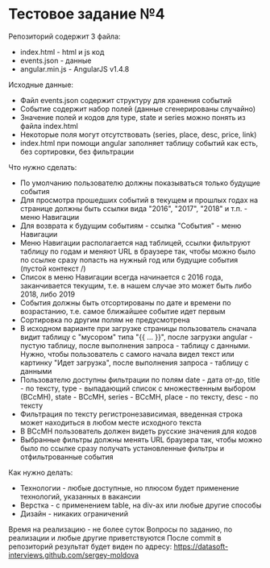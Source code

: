 # Тестовое задание №4

Репозиторий содержит 3 файла:
* index.html - html и js код
* events.json - данные
* angular.min.js - AngularJS v1.4.8 

Исходные данные:
* Файл events.json содержит структуру для хранения событий
* Событие содержит набор полей (данные сгенерированы случайно)
* Значение полей и кодов для type, state и series можно понять из файла index.html
* Некоторые поля могут отсутствовать (series, place, desc, price, link)
* index.html при помощи angular заполняет таблицу событий как есть, без сортировки, без фильтрации

Что нужно сделать:
* По умолчанию пользователю должны показываться только будущие события
* Для просмотра прошедших событий в текущем и прошлых годах на странице должны быть ссылки вида "2016", "2017", "2018" и т.п. - меню Навигации
* Для возврата к будущим событиям - ссылка "События" - меню Навигации
* Меню Навигации располагается над таблицей, ссылки фильтруют таблицу по годам и меняют URL в браузере так, чтобы можно было по ссылке сразу попасть на нужный год или будущие события (пустой контекст /)
* Список в меню Навигации всегда начинается с 2016 года, заканчивается текущим, т.е. в нашем случае это может быть либо 2018, либо 2019
* События должны быть отсортированы по дате и времени по возрастанию, т.е. самое ближайшее событие идет первым
* Сортировка по другим полям не предусмотрена
* В исходном варианте при загрузке страницы пользователь сначала видит таблицу с "мусором" типа "{{ ... }}", после загрузки angular - пустую таблицу, после выполнения запроса - таблицу с данными. Нужно, чтобы пользователь с самого начала видел текст или картинку "Идет загрузка", после выполнения запроса - таблицу с данными
* Пользователю доступны фильтрации по полям date - дата от-до, title - по тексту, type - выпадающий список  с множественным выбором (ВСсМН), state - ВСсМН, series - ВСсМН, place - по тексту, desc - по тексту
* Фильтрация по тексту регистронезависимая, введенная строка может находиться в любом месте исходного текста
* В ВСсМН пользователь должен видеть русские значения для кодов
* Выбранные фильтры должны менять URL браузера так, чтобы можно было по ссылке сразу получать установленные фильтры и отфильтрованные события

Как нужно делать:
* Технологии - любые доступные, но плюсом будет применение технологий, указанных в вакансии
* Верстка - с применением table, на div-ах или любые другие способы
* Дизайн - никаких ограничений

Время на реализацию - не более суток
Вопросы по заданию, по реализации и любые другие приветствуются
После commit в репозиторий результат будет виден по адресу: https://datasoft-interviews.github.com/sergey-moldova